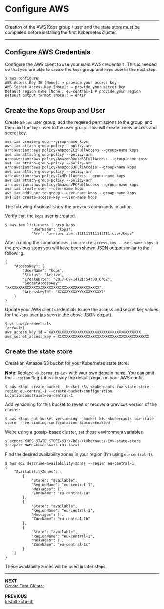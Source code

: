 # Configure AWS

---

Creation of the AWS Kops group / user and the state store must be completed before installing the first Kubernetes cluster.

---

## Configure AWS Credentials

Configure the AWS client to use your main AWS credentials.  This is needed so that you are able to create the `kops` group and `kops` user in the next step.

```
$ aws configure
AWS Access Key ID [None]: → provide your access key
AWS Secret Access Key [None]: → provide your secret key
Default region name [None]: eu-central-1 # provide your region
Default output format [None]: → enter
```


## Create the Kops Group and User

Create a `kops` user group, add the required permissions to the group, and then add the `kops` user to the user group.  This will create a new access and secret key.

```
aws iam create-group --group-name kops
aws iam attach-group-policy --policy-arn arn:aws:iam::aws:policy/AmazonEC2FullAccess --group-name kops
aws iam attach-group-policy --policy-arn arn:aws:iam::aws:policy/AmazonRoute53FullAccess --group-name kops
aws iam attach-group-policy --policy-arn arn:aws:iam::aws:policy/AmazonS3FullAccess --group-name kops
aws iam attach-group-policy --policy-arn arn:aws:iam::aws:policy/IAMFullAccess --group-name kops
aws iam attach-group-policy --policy-arn arn:aws:iam::aws:policy/AmazonVPCFullAccess --group-name kops
aws iam create-user --user-name kops
aws iam add-user-to-group --user-name kops --group-name kops
aws iam create-access-key --user-name kops
```

The following Asciicast show the previous commands in action.

<script type="text/javascript" src="https://asciinema.org/a/kJtomWQSpcuhZ5OqAkQPGm50k.js" id="asciicast-kJtomWQSpcuhZ5OqAkQPGm50k" async></script>

Verify that the `kops` user is created.

```
$ aws iam list-users | grep kops
            "UserName": "kops",
            "Arn": "arn:aws:iam::111111111111111:user/kops"
```

After running the command `aws iam create-access-key --user-name kops` in the previous steps you will have been shown JSON output similar to the following.

```
{
    "AccessKey": {
        "UserName": "kops",
        "Status": "Active",
        "CreateDate": "2017-07-14T21:54:00.678Z",
        "SecretAccessKey": "XXXXXXXXXXXXXXXXXXXXXXXXXXXXXXXXXXXXXXXXXX",
        "AccessKeyId": "XXXXXXXXXXXXXXXXXXXXX"
    }
}
```

Update your AWS client credentials to use the access and secret key values for the `kops` user (as seen in the above JSON output).

```
$ vi .aws/credentials
[default]
aws_access_key_id = XXXXXXXXXXXXXXXXXXXXXXXXXXXXXXXXXXXXXXXXXX
aws_secret_access_key = XXXXXXXXXXXXXXXXXXXXXXXXXXXXXXXXXXXXXXXXXX
```


## Create the state store

Create an Amazon S3 bucket for your Kubernetes state store. 


**Note**: Replace `<kubernauts-io>` with your own domain name. You can omit the `--region` flag if it is already the default region in your AWS config.

```
$ aws s3api create-bucket --bucket k8s-<kubernauts-io>-state-store --region eu-central-1 --create-bucket-configuration LocationConstraint=eu-central-1
```

Add versioning for this bucket to revert or recover a previous version of the cluster:

```
$ aws s3api put-bucket-versioning --bucket k8s-<kubernauts-io>-state-store  --versioning-configuration Status=Enabled
```



We’re using a gossip-based cluster, set these environment variables:

```
$ export KOPS_STATE_STORE=s3://k8s-<kubernauts-io>-state-store
$ export NAME=kubernauts.k8s.local
```

Find the desired availability zones in your region (I’m using `eu-central-1`).

```
$ aws ec2 describe-availability-zones --region eu-central-1
{
    "AvailabilityZones": [
        {
            "State": "available",
            "RegionName": "eu-central-1",
            "Messages": [],
            "ZoneName": "eu-central-1a"
        },
        {
            "State": "available",
            "RegionName": "eu-central-1",
            "Messages": [],
            "ZoneName": "eu-central-1b"
        },
        {
            "State": "available",
            "RegionName": "eu-central-1",
            "Messages": [],
            "ZoneName": "eu-central-1c"
        }
    ]
}
```

These availability zones will be used in later steps.

---

**NEXT**<br/>
[Create First Cluster](lab_4_create_first_cluster.md)<br/><br/>
**PREVIOUS**<br/>
[Install Kubectl](lab_2_install_kubectl.md)